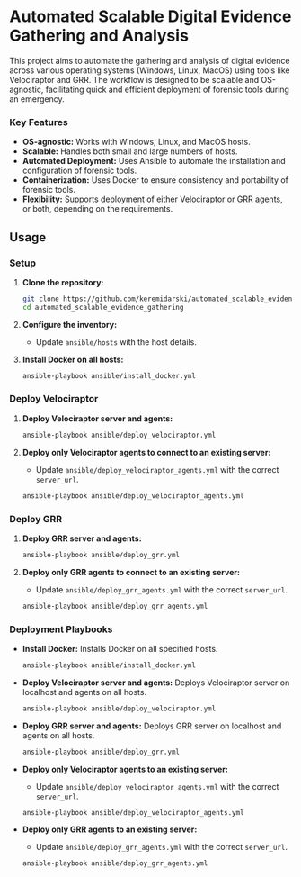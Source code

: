 # Automated Scalable Digital Evidence Gathering and Analysis

This project aims to automate the gathering and analysis of digital evidence across various operating systems (Windows, Linux, MacOS) using tools like Velociraptor and GRR. The workflow is designed to be scalable and OS-agnostic, facilitating quick and efficient deployment of forensic tools during an emergency.

### Key Features

- **OS-agnostic:** Works with Windows, Linux, and MacOS hosts.
- **Scalable:** Handles both small and large numbers of hosts.
- **Automated Deployment:** Uses Ansible to automate the installation and configuration of forensic tools.
- **Containerization:** Uses Docker to ensure consistency and portability of forensic tools.
- **Flexibility:** Supports deployment of either Velociraptor or GRR agents, or both, depending on the requirements.

## Usage

### Setup

1. **Clone the repository:**
   ```bash
   git clone https://github.com/keremidarski/automated_scalable_evidence_gathering.git
   cd automated_scalable_evidence_gathering
   ```

2. **Configure the inventory:**
   - Update `ansible/hosts` with the host details.

3. **Install Docker on all hosts:**
   ```bash
   ansible-playbook ansible/install_docker.yml
   ```

### Deploy Velociraptor

1. **Deploy Velociraptor server and agents:**
   ```bash
   ansible-playbook ansible/deploy_velociraptor.yml
   ```

2. **Deploy only Velociraptor agents to connect to an existing server:**
   - Update `ansible/deploy_velociraptor_agents.yml` with the correct `server_url`.
   ```bash
   ansible-playbook ansible/deploy_velociraptor_agents.yml
   ```

### Deploy GRR

1. **Deploy GRR server and agents:**
   ```bash
   ansible-playbook ansible/deploy_grr.yml
   ```

2. **Deploy only GRR agents to connect to an existing server:**
   - Update `ansible/deploy_grr_agents.yml` with the correct `server_url`.
   ```bash
   ansible-playbook ansible/deploy_grr_agents.yml
   ```

### Deployment Playbooks

- **Install Docker:** Installs Docker on all specified hosts.
  ```bash
  ansible-playbook ansible/install_docker.yml
  ```

- **Deploy Velociraptor server and agents:** Deploys Velociraptor server on localhost and agents on all hosts.
  ```bash
  ansible-playbook ansible/deploy_velociraptor.yml
  ```

- **Deploy GRR server and agents:** Deploys GRR server on localhost and agents on all hosts.
  ```bash
  ansible-playbook ansible/deploy_grr.yml
  ```

- **Deploy only Velociraptor agents to an existing server:**
  - Update `ansible/deploy_velociraptor_agents.yml` with the correct `server_url`.
  ```bash
  ansible-playbook ansible/deploy_velociraptor_agents.yml
  ```

- **Deploy only GRR agents to an existing server:**
  - Update `ansible/deploy_grr_agents.yml` with the correct `server_url`.
  ```bash
  ansible-playbook ansible/deploy_grr_agents.yml
  ```

